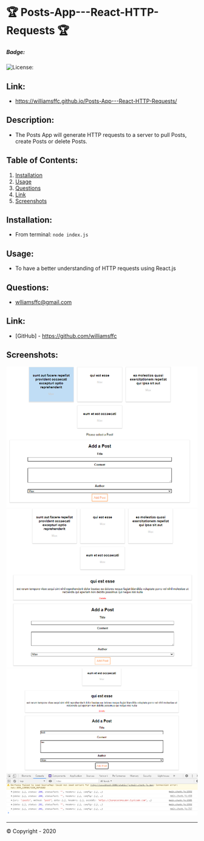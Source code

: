 
# 🏆 Posts-App---React-HTTP-Requests 🏆

##### **Badge:**
![License: ](https://img.shields.io/badge/License-APACHE2.0-green)

## **Link:** 
* https://williamsffc.github.io/Posts-App---React-HTTP-Requests/

## **Description:**
* The Posts App will generate HTTP requests to a server to pull Posts, create Posts or delete Posts.

## **Table of Contents:**
1. [Installation](#installation)
2. [Usage](#usage)
3. [Questions](#questions)
4. [Link](#link)
5. [Screenshots](#screenshots) 

## **Installation:**
* From terminal: `node index.js`

## **Usage:**
* To have a better understanding of HTTP requests using React.js

## **Questions:**
* wlliamsffc@gmail.com

## **Link:**
* [GitHub] - https://github.com/williamsffc

## **Screenshots:**
<img src="./src/assets/Pic1.PNG">
<img src="./src/assets/Pic2.PNG">
<img src="./src/assets/Pic3.PNG">


-------------
© Copyright - 2020

